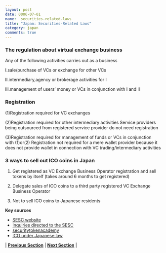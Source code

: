 ```yaml
---
layout: post
date: 0006-07-01
name:  securities-related-laws
title: "Japan: Securities-Related Laws"
category: japan
comments: true
---
```


### The regulation about virtual exchange business
Any of the following activities carries out as a business

Ⅰ.sale/purchase of VCs or exchange for other VCs

Ⅱ.intermediary,agency or brokerage activities for Ⅰ

Ⅲ.management of users’ money or VCs in conjunction with Ⅰ and Ⅱ


### Registration

(1)Registration required for VC exchanges

(2)Registration required for other intermediary activities
Service providers being outsourced from registered service provider do not need registration

(3)Registration required for management of funds or VCs in conjunction with (1)or(2)
Registration not required for a mere wallet provider because it does not provide wallet in connection with VC trading/intermediary activities


### 3 ways to sell out ICO coins in Japan

1.	Get registered as VC Exchange Business Operator registration and sell tokens by itself
(takes around 6 months to get registered)

2.	Delegate sales of ICO coins to a third party registered VC Exchange Business Operator

3.	Not to sell ICO coins to Japanese residents



**Key sources**
- [SESC website](http://www.fsa.go.jp/sesc/english/index.htm)
- [Inquiries directed to the SESC](http://www.fsa.go.jp/sesc/english/contactus/contactus.htm)
- [securitytokenacademy](https://www.securitytokenacademy.com/info/global-regulatory-review-1215/)
- [ICO under Japanese law](http://www.so-law.jp/wp-content/uploads/2017/12/1712072_ICO-under-Japanese-laws.pdf)


| **[Previous Section](https://neo-project.github.io/global-blockchain-compliance-hub//japan/japan-laws-token-sales.html)** | **[Next Section](https://neo-project.github.io/global-blockchain-compliance-hub//japan/japan-privacy-and-data-protection.html)** |
